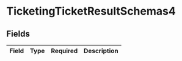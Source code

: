 # TicketingTicketResultSchemas4


## Fields

| Field       | Type        | Required    | Description |
| ----------- | ----------- | ----------- | ----------- |